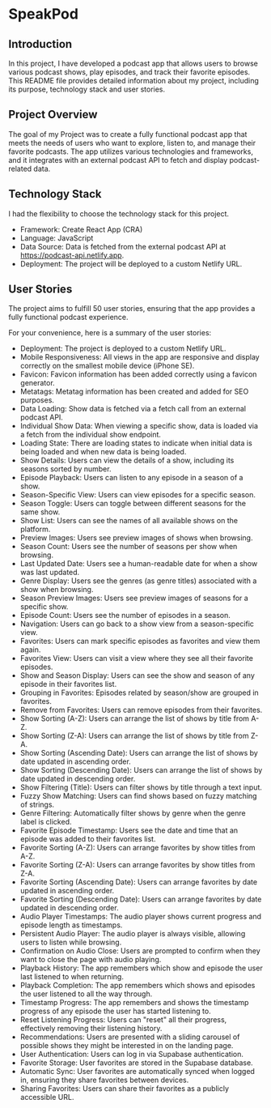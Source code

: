 # SpeakPod

## Introduction
In this project, I have developed a podcast app that allows users to browse various podcast shows, play episodes, and track their favorite episodes. This README file provides detailed information about my project, including its purpose, technology stack and user stories.

## Project Overview
The goal of my Project was to create a fully functional podcast app that meets the needs of users who want to explore, listen to, and manage their favorite podcasts. The app utilizes various technologies and frameworks, and it integrates with an external podcast API to fetch and display podcast-related data.

## Technology Stack
I had the flexibility to choose the technology stack for this project.

- Framework: Create React App (CRA)
- Language: JavaScript
- Data Source: Data is fetched from the external podcast API at https://podcast-api.netlify.app.
- Deployment: The project will be deployed to a custom Netlify URL.

## User Stories
The project aims to fulfill 50 user stories, ensuring that the app provides a fully functional podcast experience. 

For your convenience, here is a summary of the user stories:
- Deployment: The project is deployed to a custom Netlify URL.
- Mobile Responsiveness: All views in the app are responsive and display correctly on the smallest mobile device (iPhone SE).
- Favicon: Favicon information has been added correctly using a favicon generator.
- Metatags: Metatag information has been created and added for SEO purposes.
- Data Loading: Show data is fetched via a fetch call from an external podcast API.
- Individual Show Data: When viewing a specific show, data is loaded via a fetch from the individual show endpoint.
- Loading State: There are loading states to indicate when initial data is being loaded and when new data is being loaded.
- Show Details: Users can view the details of a show, including its seasons sorted by number.
- Episode Playback: Users can listen to any episode in a season of a show.
- Season-Specific View: Users can view episodes for a specific season.
- Season Toggle: Users can toggle between different seasons for the same show.
- Show List: Users can see the names of all available shows on the platform.
- Preview Images: Users see preview images of shows when browsing.
- Season Count: Users see the number of seasons per show when browsing.
- Last Updated Date: Users see a human-readable date for when a show was last updated.
- Genre Display: Users see the genres (as genre titles) associated with a show when browsing.
- Season Preview Images: Users see preview images of seasons for a specific show.
- Episode Count: Users see the number of episodes in a season.
- Navigation: Users can go back to a show view from a season-specific view.
- Favorites: Users can mark specific episodes as favorites and view them again.
- Favorites View: Users can visit a view where they see all their favorite episodes.
- Show and Season Display: Users can see the show and season of any episode in their favorites list.
- Grouping in Favorites: Episodes related by season/show are grouped in favorites.
- Remove from Favorites: Users can remove episodes from their favorites.
- Show Sorting (A-Z): Users can arrange the list of shows by title from A-Z.
- Show Sorting (Z-A): Users can arrange the list of shows by title from Z-A.
- Show Sorting (Ascending Date): Users can arrange the list of shows by date updated in ascending order.
- Show Sorting (Descending Date): Users can arrange the list of shows by date updated in descending order.
- Show Filtering (Title): Users can filter shows by title through a text input.
- Fuzzy Show Matching: Users can find shows based on fuzzy matching of strings.
- Genre Filtering: Automatically filter shows by genre when the genre label is clicked.
- Favorite Episode Timestamp: Users see the date and time that an episode was added to their favorites list.
- Favorite Sorting (A-Z): Users can arrange favorites by show titles from A-Z.
- Favorite Sorting (Z-A): Users can arrange favorites by show titles from Z-A.
- Favorite Sorting (Ascending Date): Users can arrange favorites by date updated in ascending order.
- Favorite Sorting (Descending Date): Users can arrange favorites by date updated in descending order.
- Audio Player Timestamps: The audio player shows current progress and episode length as timestamps.
- Persistent Audio Player: The audio player is always visible, allowing users to listen while browsing.
- Confirmation on Audio Close: Users are prompted to confirm when they want to close the page with audio playing.
- Playback History: The app remembers which show and episode the user last listened to when returning.
- Playback Completion: The app remembers which shows and episodes the user listened to all the way through.
- Timestamp Progress: The app remembers and shows the timestamp progress of any episode the user has started listening to.
- Reset Listening Progress: Users can "reset" all their progress, effectively removing their listening history.
- Recommendations: Users are presented with a sliding carousel of possible shows they might be interested in on the landing page.
- User Authentication: Users can log in via Supabase authentication.
- Favorite Storage: User favorites are stored in the Supabase database.
- Automatic Sync: User favorites are automatically synced when logged in, ensuring they share favorites between devices.
- Sharing Favorites: Users can share their favorites as a publicly accessible URL.




